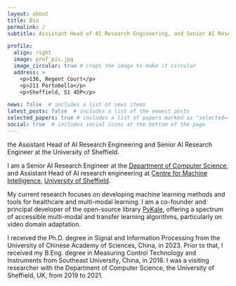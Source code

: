 ```yaml
---
layout: about
title: Bio
permalink: /
subtitle: Assistant Head of AI Research Engineering, and Senior AI Research Engineer, @<a href='https://www.sheffield.ac.uk'>The University of Sheffield</a>.

profile:
  align: right
  image: prof_pic.jpg
  image_circular: true # crops the image to make it circular
  address: >
    <p>136, Regent Court</p>
    <p>211 Portobello</p>
    <p>Sheffield, S1 4DP</p>

news: false  # includes a list of news items
latest_posts: false  # includes a list of the newest posts
selected_papers: true # includes a list of papers marked as "selected={true}"
social: true  # includes social icons at the bottom of the page
---
```


the Assistant Head of AI Research Engineering and Senior AI Research Engineer at the University of Sheffield.


I am a Senior AI Research Engineer at the [Department of Computer Science](https://www.sheffield.ac.uk/dcs/), and Assistant Head of AI research engineering at [Centre for Machine Intelligence](https://www.sheffield.ac.uk/machine-intelligence), [University of Sheffield](https://www.sheffield.ac.uk/).

My current research focuses on developing machine learning methods and tools for healthcare and multi-modal learning. I am a co-founder and principal developer of the open-source library [PyKale](https://github.com/pykale/pykale), offering a spectrum of accessible multi-modal and transfer learning algorithms, particularly on video domain adaptation.

I received the Ph.D. degree in Signal and Information Processing from the University of Chinese Academy of Sciences, China, in 2023. Prior to that, I received my B.Eng. degree in Measuring Control Technology and Instruments from Southeast University, China, in 2016. I was a visiting researcher with the Department of Computer Science, the University of Sheffield, UK, from 2019 to 2021.

<!-- Write your biography here. Tell the world about yourself. Link to your favorite [subreddit](http://reddit.com). You can put a picture in, too. The code is already in, just name your picture `prof_pic.jpg` and put it in the `img/` folder.

Put your address / P.O. box / other info right below your picture. You can also disable any of these elements by editing `profile` property of the YAML header of your `_pages/about.md`. Edit `_bibliography/papers.bib` and Jekyll will render your [publications page](/al-folio/publications/) automatically.

Link to your social media connections, too. This theme is set up to use [Font Awesome icons](http://fortawesome.github.io/Font-Awesome/) and [Academicons](https://jpswalsh.github.io/academicons/), like the ones below. Add your Facebook, Twitter, LinkedIn, Google Scholar, or just disable all of them. -->
